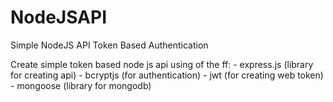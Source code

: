 # NodeJSAPI

Simple NodeJS API Token Based Authentication

Create simple token based node js api using of the ff:
    - express.js (library for creating api)
    - bcryptjs (for authentication)
    - jwt (for creating web token)
    - mongoose (library for mongodb)
